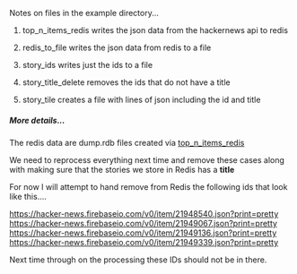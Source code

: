 

Notes on files in the example directory...

1) top_n_items_redis writes the json data from the hackernews api to redis

2) redis_to_file writes the json data from redis to a file

3) story_ids writes just the ids to a file

4) story_title_delete removes the ids that do not have a title

5) story_tile creates a file with lines of json including the id and title


##### More details...

The redis data are dump.rdb files created via
[top_n_items_redis](https://github.com/stormasm/hackernews-story-archive/blob/master/examples/top_n_items_redis.rs)

We need to reprocess everything next time and remove these cases
along with making sure that the stories we store in Redis has a **title**

For now I will attempt to hand remove from Redis the following ids
that look like this....

https://hacker-news.firebaseio.com/v0/item/21948540.json?print=pretty  
https://hacker-news.firebaseio.com/v0/item/21949067.json?print=pretty  
https://hacker-news.firebaseio.com/v0/item/21949136.json?print=pretty  
https://hacker-news.firebaseio.com/v0/item/21949339.json?print=pretty  

Next time through on the processing these IDs should not be in there.
